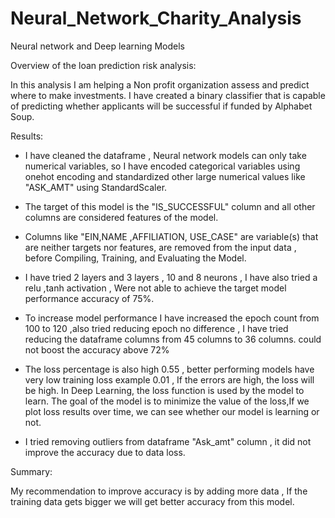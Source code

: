 # Neural_Network_Charity_Analysis
Neural network and Deep learning Models 

Overview of the loan prediction risk analysis:

In this analysis I am helping a Non profit organization assess and predict where to make investments. I have created a binary classifier that is capable of predicting whether applicants will be successful if funded by Alphabet Soup.

Results:

* I have cleaned the dataframe , Neural network models can only take numerical variables, so I have encoded categorical variables using onehot encoding and standardized other large numerical values like "ASK_AMT" using StandardScaler.

* The target of this model is the "IS_SUCCESSFUL" column and all other columns are considered features of the model. 

* Columns like "EIN,NAME ,AFFILIATION, USE_CASE" are variable(s) that are neither targets nor features, are removed from the input data , before Compiling, Training, and Evaluating the Model.

* I have tried 2 layers and 3 layers , 10 and 8 neurons , I have also tried a relu ,tanh activation , Were not able to achieve the target model performance accuracy of 75%. 

* To increase model performance I have increased the epoch count from 100 to 120 ,also tried reducing epoch no difference , I have tried reducing the dataframe columns from 45 columns to 36 columns. could not boost the accuracy above 72%

* The loss percentage is also high 0.55 , better performing models have very low training loss example 0.01 , If the errors are high, the loss will be high. In Deep Learning, the loss function is used by the model to learn. The goal of the model is to minimize the value of the loss,If we plot loss results over time, we can see whether our model is learning or not.

* I tried removing outliers from dataframe "Ask_amt" column , it did not improve the accuracy due to data loss.

Summary:

My recommendation to improve accuracy is by adding more data , If the training data gets bigger we will get better accuracy from this model.
